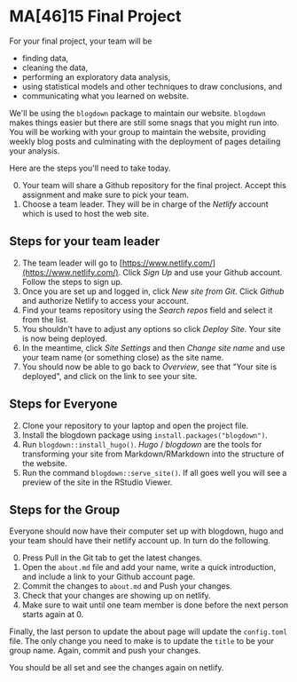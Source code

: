 # MA[46]15 Final Project

For your final project, your team will be 

* finding data, 
* cleaning the data,
* performing an exploratory data analysis, 
* using statistical models and other techniques to draw conclusions, and
* communicating what you learned on website.

We'll be using the `blogdown` package to maintain our website. `blogdown` makes things easier but there are still some snags that you might run into. 
You will be working with your group to maintain the website, providing weekly blog posts and culminating with the deployment of pages detailing your analysis.

Here are the steps you'll need to take today.

0. Your team will share a Github repository for the final project. Accept this assignment and make sure to pick your team.
1. Choose a team leader. They will be in charge of the _Netlify_ account which is used to host the web site.

## Steps for your team leader

2. The team leader will go to [https://www.netlify.com/](https://www.netlify.com/). Click _Sign Up_ and use your Github account. Follow the steps to sign up.
3. Once you are set up and logged in, click _New site from Git_. Click _Github_ and authorize Netlify to access your account.
4. Find your teams repository using the _Search repos_ field and select it from the list.
5. You shouldn't have to adjust any options so click _Deploy Site_. Your site is now being deployed.
6. In the meantime, click _Site Settings_ and then _Change site name_ and use your team name (or something close) as the site name.
7. You should now be able to go back to _Overview_, see that "Your site is deployed", and click on the link to see your site. 


## Steps for Everyone

2. Clone your repository to your laptop and open the project file.
3. Install the blogdown package using `install.packages("blogdown")`. 
4. Run `blogdown::install_hugo()`. _Hugo_ / _blogdown_ are the tools for transforming your site from Markdown/RMarkdown into the structure of the website.
5. Run the command `blogdown::serve_site()`. If all goes well you will see a preview of the site in the RStudio Viewer.

## Steps for the Group

Everyone should now have their computer set up with blogdown, hugo and your team should have their netlify account up.
In turn do the following.

0. Press Pull in the Git tab to get the latest changes.
1. Open the `about.md` file and add your name, write a quick introduction, and include a link to your Github account page.
2. Commit the changes to `about.md` and Push your changes.
3. Check that your changes are showing up on netlify.
4. Make sure to wait until one team member is done before the next person starts again at 0.

Finally, the last person to update the about page will update the `config.toml` file.
The only change you need to make is to update the `title` to be your group name.
Again, commit and push your changes.

You should be all set and see the changes again on netlify.
